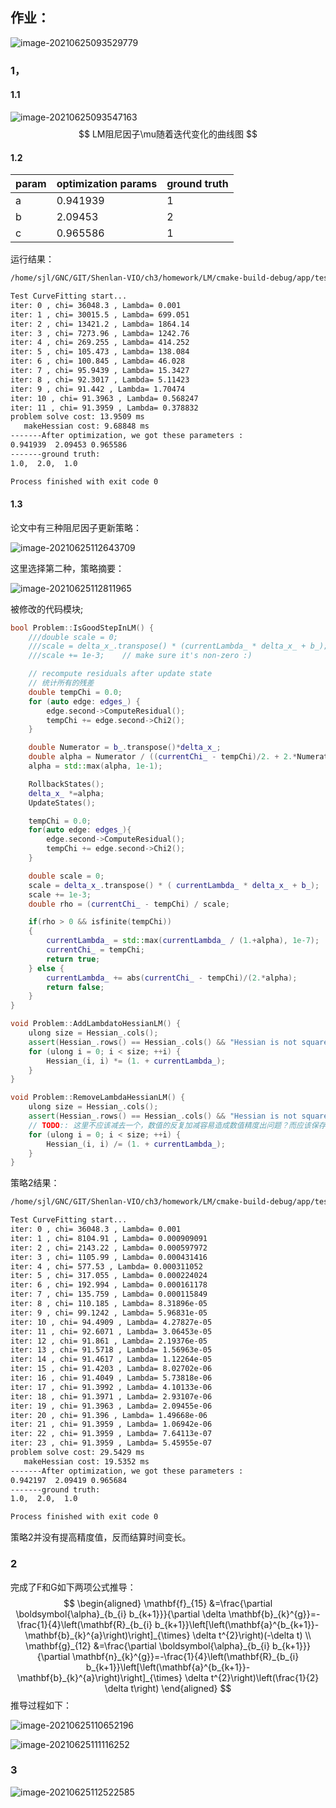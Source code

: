 ## 作业：

![image-20210625093529779](../images/image-20210625093529779.png)

### 1，

#### 1.1 

![image-20210625093547163](../images/image-20210625093547163.png)
$$
LM阻尼因子\mu随着迭代变化的曲线图
$$

#### 1.2

| param | optimization params | ground truth |
| :---- | ------------------- | ------------ |
| a     | 0.941939            | 1            |
| b     | 2.09453             | 2            |
| c     | 0.965586            | 1            |

运行结果：

```bash
/home/sjl/GNC/GIT/Shenlan-VIO/ch3/homework/LM/cmake-build-debug/app/testCurveFitting

Test CurveFitting start...
iter: 0 , chi= 36048.3 , Lambda= 0.001
iter: 1 , chi= 30015.5 , Lambda= 699.051
iter: 2 , chi= 13421.2 , Lambda= 1864.14
iter: 3 , chi= 7273.96 , Lambda= 1242.76
iter: 4 , chi= 269.255 , Lambda= 414.252
iter: 5 , chi= 105.473 , Lambda= 138.084
iter: 6 , chi= 100.845 , Lambda= 46.028
iter: 7 , chi= 95.9439 , Lambda= 15.3427
iter: 8 , chi= 92.3017 , Lambda= 5.11423
iter: 9 , chi= 91.442 , Lambda= 1.70474
iter: 10 , chi= 91.3963 , Lambda= 0.568247
iter: 11 , chi= 91.3959 , Lambda= 0.378832
problem solve cost: 13.9509 ms
   makeHessian cost: 9.68848 ms
-------After optimization, we got these parameters :
0.941939  2.09453 0.965586
-------ground truth: 
1.0,  2.0,  1.0

Process finished with exit code 0

```

#### 1.3

论文中有三种阻尼因子更新策略：

![image-20210625112643709](../images/image-20210625112643709.png)

这里选择第二种，策略摘要：

![image-20210625112811965](../images/image-20210625112811965.png)

被修改的代码模块;

```c++
bool Problem::IsGoodStepInLM() {
    ///double scale = 0;
    ///scale = delta_x_.transpose() * (currentLambda_ * delta_x_ + b_);
    ///scale += 1e-3;    // make sure it's non-zero :)

    // recompute residuals after update state
    // 统计所有的残差
    double tempChi = 0.0;
    for (auto edge: edges_) {
        edge.second->ComputeResidual();
        tempChi += edge.second->Chi2();
    }

    double Numerator = b_.transpose()*delta_x_;
    double alpha = Numerator / ((currentChi_ - tempChi)/2. + 2.*Numerator);
    alpha = std::max(alpha, 1e-1);

    RollbackStates();
    delta_x_ *=alpha;
    UpdateStates();

    tempChi = 0.0;
    for(auto edge: edges_){
        edge.second->ComputeResidual();
        tempChi += edge.second->Chi2();
    }

    double scale = 0;
    scale = delta_x_.transpose() * ( currentLambda_ * delta_x_ + b_);
    scale += 1e-3;
    double rho = (currentChi_ - tempChi) / scale;

    if(rho > 0 && isfinite(tempChi))
    {
        currentLambda_ = std::max(currentLambda_ / (1.+alpha), 1e-7);
        currentChi_ = tempChi;
        return true;
    } else {
        currentLambda_ += abs(currentChi_ - tempChi)/(2.*alpha);
        return false;
    }
}
```



```c++
void Problem::AddLambdatoHessianLM() {
    ulong size = Hessian_.cols();
    assert(Hessian_.rows() == Hessian_.cols() && "Hessian is not square");
    for (ulong i = 0; i < size; ++i) {
        Hessian_(i, i) *= (1. + currentLambda_);
    }
}
```



```c++
void Problem::RemoveLambdaHessianLM() {
    ulong size = Hessian_.cols();
    assert(Hessian_.rows() == Hessian_.cols() && "Hessian is not square");
    // TODO:: 这里不应该减去一个，数值的反复加减容易造成数值精度出问题？而应该保存叠加lambda前的值，在这里直接赋值
    for (ulong i = 0; i < size; ++i) {
        Hessian_(i, i) /= (1. + currentLambda_);
    }
}
```

策略2结果：

```bash
/home/sjl/GNC/GIT/Shenlan-VIO/ch3/homework/LM/cmake-build-debug/app/testCurveFitting

Test CurveFitting start...
iter: 0 , chi= 36048.3 , Lambda= 0.001
iter: 1 , chi= 8104.91 , Lambda= 0.000909091
iter: 2 , chi= 2143.22 , Lambda= 0.000597972
iter: 3 , chi= 1105.99 , Lambda= 0.000431416
iter: 4 , chi= 577.53 , Lambda= 0.000311052
iter: 5 , chi= 317.055 , Lambda= 0.000224024
iter: 6 , chi= 192.994 , Lambda= 0.000161178
iter: 7 , chi= 135.759 , Lambda= 0.000115849
iter: 8 , chi= 110.185 , Lambda= 8.31896e-05
iter: 9 , chi= 99.1242 , Lambda= 5.96831e-05
iter: 10 , chi= 94.4909 , Lambda= 4.27827e-05
iter: 11 , chi= 92.6071 , Lambda= 3.06453e-05
iter: 12 , chi= 91.861 , Lambda= 2.19376e-05
iter: 13 , chi= 91.5718 , Lambda= 1.56963e-05
iter: 14 , chi= 91.4617 , Lambda= 1.12264e-05
iter: 15 , chi= 91.4203 , Lambda= 8.02702e-06
iter: 16 , chi= 91.4049 , Lambda= 5.73818e-06
iter: 17 , chi= 91.3992 , Lambda= 4.10133e-06
iter: 18 , chi= 91.3971 , Lambda= 2.93107e-06
iter: 19 , chi= 91.3963 , Lambda= 2.09455e-06
iter: 20 , chi= 91.396 , Lambda= 1.49668e-06
iter: 21 , chi= 91.3959 , Lambda= 1.06942e-06
iter: 22 , chi= 91.3959 , Lambda= 7.64113e-07
iter: 23 , chi= 91.3959 , Lambda= 5.45955e-07
problem solve cost: 29.5429 ms
   makeHessian cost: 19.5352 ms
-------After optimization, we got these parameters :
0.942197  2.09419 0.965684
-------ground truth: 
1.0,  2.0,  1.0

Process finished with exit code 0
```

策略2并没有提高精度值，反而结算时间变长。

### 2

完成了F和G如下两项公式推导：
$$
\begin{aligned}
\mathbf{f}_{15} &=\frac{\partial \boldsymbol{\alpha}_{b_{i} b_{k+1}}}{\partial \delta \mathbf{b}_{k}^{g}}=-\frac{1}{4}\left(\mathbf{R}_{b_{i} b_{k+1}}\left[\left(\mathbf{a}^{b_{k+1}}-\mathbf{b}_{k}^{a}\right)\right]_{\times} \delta t^{2}\right)(-\delta t) \\
\mathbf{g}_{12} &=\frac{\partial \boldsymbol{\alpha}_{b_{i} b_{k+1}}}{\partial \mathbf{n}_{k}^{g}}=-\frac{1}{4}\left(\mathbf{R}_{b_{i} b_{k+1}}\left[\left(\mathbf{a}^{b_{k+1}}-\mathbf{b}_{k}^{a}\right)\right]_{\times} \delta t^{2}\right)\left(\frac{1}{2} \delta t\right)
\end{aligned}
$$
推导过程如下：

![image-20210625110652196](../images/image-20210625110652196.png)

![image-20210625111116252](../images/image-20210625111116252.png)

### 3 

![image-20210625112522585](../images/image-20210625112522585.png)